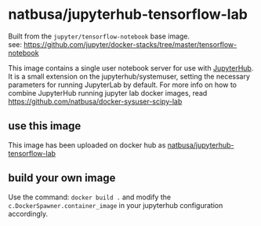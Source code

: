 # natbusa/jupyterhub-tensorflow-lab

Built from the `jupyter/tensorflow-notebook` base image.  
see: https://github.com/jupyter/docker-stacks/tree/master/tensorflow-notebook

This image contains a single user notebook server for use with [JupyterHub](https://github.com/jupyterhub/jupyterhub). 
It is a small extension on the jupyterhub/systemuser, setting the necessary parameters for running JupyterLab by default. 
For more info on how to combine JupyterHub running jupyter lab docker images, read https://github.com/natbusa/docker-sysuser-scipy-lab

## use this image
This image has been uploaded on docker hub as [natbusa/jupyterhub-tensorflow-lab](https://hub.docker.com/r/natbusa/jupyterhub-tensorflow-lab/)

## build your own image

Use the command: `docker build .` and modify the `c.DockerSpawner.container_image` in your jupyterhub configuration accordingly.


